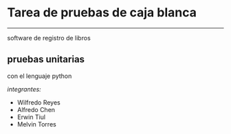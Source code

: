 # Tarea de pruebas de caja blanca
***
software de registro de libros
## pruebas unitarias
con el lenguaje python 


*integrantes:*
* Wilfredo Reyes
* Alfredo Chen
* Erwin Tiul
* Melvin Torres